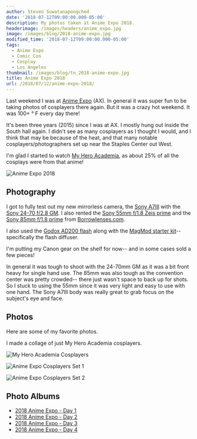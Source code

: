 ```yaml
---
author: Steven Suwatanapongched
date: '2018-07-12T09:00:00.000-05:00'
description: My photos taken at Anime Expo 2018.
headerimage: /images/headers/anime_expo.jpg
image: /images/blog/2018-anime-expo.jpg
modified_time: '2018-07-12T09:00:00.000-05:00'
tags:
  - Anime Expo
  - Comic Con
  - Cosplay
  - Los Angeles
thumbnail: /images/blog/tn_2018-anime-expo.jpg
title: Anime Expo 2018
url: /2018/07/12/anime-expo-2018/
---
```



Last weekend I was at [Anime Expo](http://www.animeexpo.org) (AX). In general it was super fun to be taking photos of cosplayers there again. But it was a crazy hot weekend. It was 100+ &#176; F every day there!

It's been three years (2015) since I was at AX. I mostly hung out inside the South hall again. I didn't see as many cosplayers as I thought I would, and I think that may be because of the heat, and that many notable cosplayers/photographers set up near the Staples Center out West.

I'm glad I started to watch [My Hero Academia](https://en.wikipedia.org/wiki/My_Hero_Academia), as about 25% of all the cosplays were from that anime!

![Anime Expo 2018](/images/blog/2018-anime-expo-south-hall-entrance.jpg)

## Photography

I got to fully test out my new mirrorless camera, the [Sony A7III](https://amzn.to/2NNJem3) with the [Sony 24-70 f/2.8 GM](https://amzn.to/2NJPUl7). I also rented the [Sony 55mm f/1.8 Zeis prime](https://amzn.to/2Ji1JLV) and the [Sony 85mm f/1.8 prime](https://amzn.to/2NLTX0b) from [Borrowlenses.com](https://www.borrowlenses.com/).

I also used the [Godox AD200 flash](https://amzn.to/2NM09oX) along with the [MagMod starter kit](https://amzn.to/2ui9E6Y)-- specifically the flash diffuser.

I'm putting my Canon gear on the shelf for now-- and in some cases sold a few pieces!

In general it was tough to shoot with the 24-70mm GM as it was a bit front heavy for single hand use. The 85mm was also tough as the convention center was pretty crowded-- there just wasn't space to back up for shots. So I stuck to using the 55mm since it was very light and easy to use with one hand. The Sony A7III body was really great to grab focus on the subject's eye and face.

## Photos

Here are some of my favorite photos.

I made a collage of just My Hero Academia cosplayers.

![My Hero Academia Cosplayers](/images/blog/2018-anime-expo-my-hero-academia-cosplayers.jpg)

![Anime Expo Cosplayers Set 1](/images/blog/2018-anime-expo-cosplayers-collage-set-1.jpg)

![Anime Expo Cosplayers Set 2](/images/blog/2018-anime-expo-cosplayers-collage-set-2.jpg)

## Photo Albums

* [2018 Anime Expo - Day 1](https://www.facebook.com/media/set/?set=a.1839741252757557.1073741942.408588035872893&type=3)
* [2018 Anime Expo - Day 2](https://www.facebook.com/media/set/?set=a.1839747296090286.1073741943.408588035872893&type=3)
* [2018 Anime Expo - Day 3](https://www.facebook.com/media/set/?set=a.1839750142756668.1073741944.408588035872893&type=3)
* [2018 Anime Expo - Day 4](https://www.facebook.com/media/set/?set=a.1839755759422773.1073741945.408588035872893&type=3)